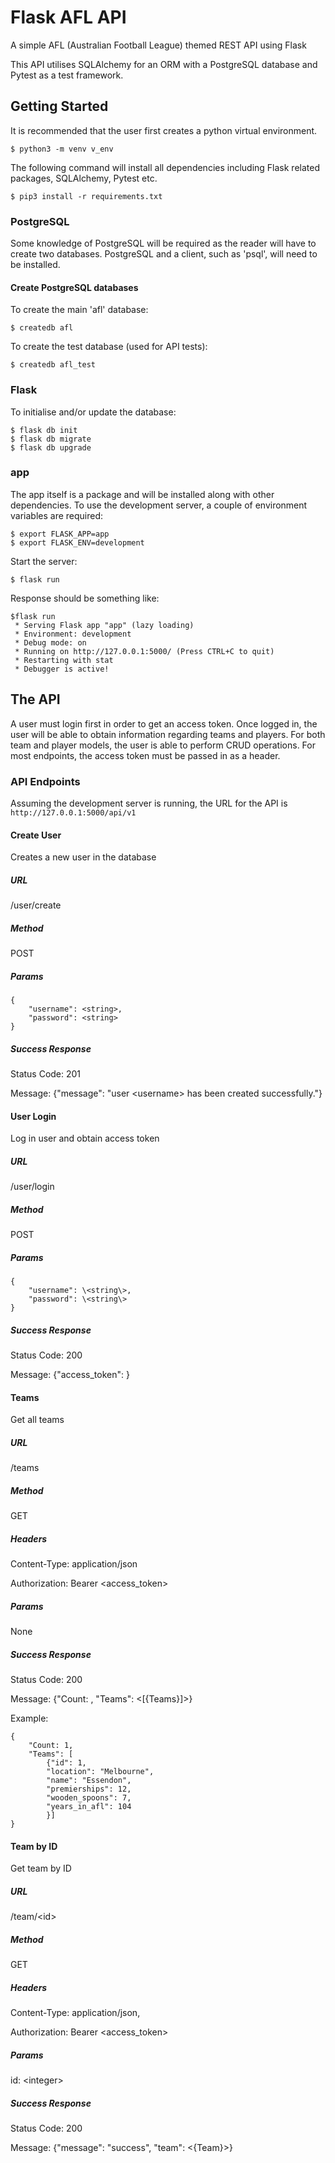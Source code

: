 # Flask AFL API
A simple AFL (Australian Football League) themed REST API using Flask

This API utilises SQLAlchemy for an ORM with a PostgreSQL database and Pytest as a test framework.


## Getting Started

It is recommended that the user first creates a python virtual environment. 
```
$ python3 -m venv v_env
```

The following command will install all dependencies including Flask related packages, SQLAlchemy, Pytest etc. 
``` 
$ pip3 install -r requirements.txt 
```

### PostgreSQL
Some knowledge of PostgreSQL will be required as the reader will have to create two databases. PostgreSQL and a client, such as 'psql', will need to be installed.

#### Create PostgreSQL databases 
To create the main 'afl' database:
```
$ createdb afl
```

To create the test database (used for API tests):
```
$ createdb afl_test
```


### Flask
To initialise and/or update the database:
```
$ flask db init
$ flask db migrate
$ flask db upgrade
```

### app
The app itself is a package and will be installed along with other dependencies.
To use the development server, a couple of environment variables are required:
```
$ export FLASK_APP=app
$ export FLASK_ENV=development
```

Start the server:
```
$ flask run
```
Response should be something like:
```
$flask run
 * Serving Flask app "app" (lazy loading)
 * Environment: development
 * Debug mode: on
 * Running on http://127.0.0.1:5000/ (Press CTRL+C to quit)
 * Restarting with stat
 * Debugger is active!
```



## The API
A user must login first in order to get an access token. Once logged in, the user will be able to obtain information regarding teams and players. For both team and player models, the user is able to perform CRUD operations. For most endpoints, the access token must be passed in as a header.
 
### API Endpoints
Assuming the development server is running, the URL for the API is ```http://127.0.0.1:5000/api/v1```

#### Create User
Creates a new user in the database

##### URL
/user/create

##### Method
POST

##### Params
```
{
    "username": <string>,
    "password": <string>
}
```

##### Success Response
Status Code: 201

Message: {"message": "user \<username\> has been created successfully."}




#### User Login
Log in user and obtain access token 

##### URL
/user/login

##### Method
POST

##### Params
```
{
    "username": \<string\>,
    "password": \<string\>
}
```

##### Success Response
Status Code: 200

Message: {"access_token": <token>}




#### Teams
Get all teams

##### URL
/teams

##### Method
GET

##### Headers
Content-Type: application/json

Authorization: Bearer <access_token>

##### Params
None

##### Success Response
Status Code: 200

Message: {"Count: <int>, "Teams": <[{Teams}]>}

Example:
```
{
    "Count: 1, 
    "Teams": [
        {"id": 1,
        "location": "Melbourne",
        "name": "Essendon",
        "premierships": 12,
        "wooden_spoons": 7,
        "years_in_afl": 104
        }]
}
```


#### Team by ID
Get team by ID

##### URL
/team/\<id\>

##### Method
GET

##### Headers
Content-Type: application/json,

Authorization: Bearer <access_token>

##### Params
id: \<integer\>

##### Success Response
Status Code: 200

Message: {"message": "success", "team": <{Team}>}
